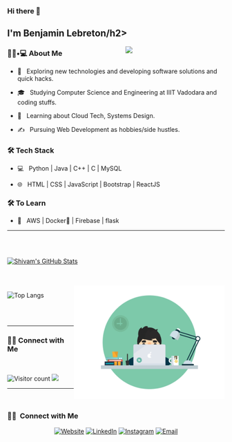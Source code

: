 ### Hi there 👋<h2> I'm Benjamin Lebreton/h2>

<img align='right' src="https://media.giphy.com/media/M9gbBd9nbDrOTu1Mqx/giphy.gif" width="230">

<h3> 👨🏻•💻 About Me </h3>



- 🤔 &nbsp; Exploring new technologies and developing software solutions and quick hacks.

- 🎓 &nbsp; Studying Computer Science and Engineering at IIIT Vadodara and coding stuffs.

- 🌱 &nbsp; Learning about Cloud Tech, Systems Design.

- ✍️ &nbsp; Pursuing Web Development as hobbies/side hustles.



<h3>🛠 Tech Stack</h3>



- 💻 &nbsp; Python | Java | C++ | C | MySQL

- 🌐 &nbsp; HTML | CSS | JavaScript | Bootstrap | ReactJS

<!--

- 🛢 &nbsp; MySQL | MongoDB

- 🔧 &nbsp; Git | Markdown | Selenium | Tidyverse

- 🖥 &nbsp; Illustrator| Photoshop | InDesign

-->



<h3>🛠 To Learn</h3>

- 🔧 &nbsp; AWS | Docker🐳 | Firebase | flask

<hr>



<br/><br/>

[![Shivam's GitHub Stats](https://github-readme-stats.vercel.app/api?username=shivam0110&show_icons=true)](https://github.com/shivam0110)

<br/>

<br/>

<img src="https://github.com/nirala69/nirala69/blob/master/70804f7e25b11f29db904f2fa7b4cd9d.gif" width="350" align='right'>

![Top Langs](https://github-readme-stats.vercel.app/api/top-langs/?username=shivam0110&show_icons=true)

<br><br>



<hr>



<h3> 🤝🏻 Connect with Me </h3>

<br>


![Visitor count](https://visitor-badge.laobi.icu/badge?page_id=shivam0110.shivam0110)   <img src="https://media.giphy.com/media/dxn6fRlTIShoeBr69N/giphy.gif" width="30">





<hr>

<br/>

<h3> 🤝🏻 &nbsp;Connect with Me </h3>

<p align="center">
<a href="https://www.adityavsingh.com/"><img alt="Website" src="https://img.shields.io/badge/Website-www.adityavsingh.com-blue?style=flat-square&logo=google-chrome"></a>
<a href="https://www.linkedin.com/in/AVS1508/"><img alt="LinkedIn" src="https://img.shields.io/badge/LinkedIn-Aditya%20Vikram%20Singh-blue?style=flat-square&logo=linkedin"></a>
<a href="https://www.instagram.com/adityavs_/"><img alt="Instagram" src="https://img.shields.io/badge/Instagram-adityavs__-blue?style=flat-square&logo=instagram"></a>
<a href="mailto:avsingh@umass.edu"><img alt="Email" src="https://img.shields.io/badge/Email-avsingh@umass.edu-blue?style=flat-square&logo=gmail"></a>
</p>
